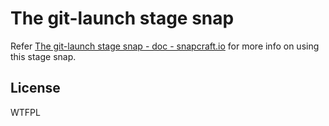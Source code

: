 # The git-launch stage snap

Refer [The git-launch stage snap - doc - snapcraft.io](https://forum.snapcraft.io/t/the-git-launch-stage-snap/11742) for more info on using this stage snap.

## License

WTFPL

